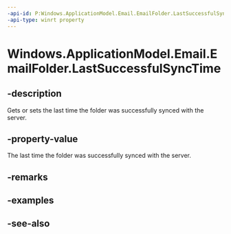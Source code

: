 ----api-id: P:Windows.ApplicationModel.Email.EmailFolder.LastSuccessfulSyncTime
-api-type: winrt property
---<!-- Property syntaxpublic Windows.Foundation.DateTime LastSuccessfulSyncTime { get;  set; }--># Windows.ApplicationModel.Email.EmailFolder.LastSuccessfulSyncTime## -descriptionGets or sets the last time the folder was successfully synced with the server.## -property-valueThe last time the folder was successfully synced with the server.## -remarks## -examples## -see-also